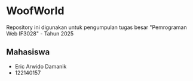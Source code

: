 # WoofWorld
Repository ini digunakan untuk pengumpulan tugas besar "Pemrograman Web IF3028" - Tahun 2025

## Mahasiswa
- Eric Arwido Damanik
- 122140157
